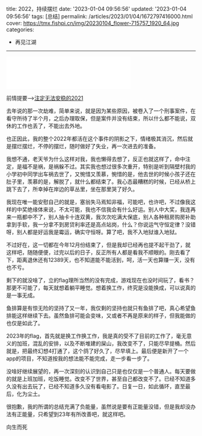 title: 2022，持续摆烂
date: '2023-01-04 09:56:56'
updated: '2023-01-04 09:56:56'
tags: [总结]
permalink: /articles/2023/01/04/1672797416000.html
cover: https://tmx.fishpi.cn/img/20230104_flower-715757_1920_64.jpg
categories: 
- 再见江湖
---

<iframe frameborder="no" border="0" marginwidth="0" marginheight="0" width=330 height=86 src="//music.163.com/outchain/player?type=2&id=1383468116&auto=0&height=66"></iframe>

前情提要-->[注定无法安稳的2021](https://sszsj.com/articles/2021/12/02/1638423849130.html)

去年说的那一次劫难，简单来说，就是因为某些原因，被卷入了一个刑事案件，在看守所待了半个月，之后办理取保，但是案件并没有结束，所以什么都不能说，双休的工作也丢了，不能出去外地。

也正因此，我的整个2022年都活在这个事件的阴影之下，情绪极其消沉，然后就是摆烂摆烂，不停的摆烂，随时做好了失业，再一次进去的准备。

我想不通，老天爷为什么这样对我，我也懒得去想了，反正也就这样了，命中注定，是福不是祸，是祸躲不过。其实我也想过很多次重开，特别是听到隔壁村我的小学初中同学出车祸去世了，又惋惜又羡慕，惋惜的是，他去世的时候小孩子还在肚子里，羡慕的是，解脱了，就什么都结束了。我心态最糟糕的时候，已经从桥上跳下去了，所幸掉在岸边的草丛里，坐在那里哭了好久。

我现在唯一能安慰自己的就是，塞翁失马焉知非福，可能吧，也许吧，不过像我这样的中奖绝缘体来说，不太可能，我也不信我会有什么好运。别人中大奖，我连再来一瓶都中不了，别人抽卡十连双黄，我次次吃满大保底，别人各种租房购房补助拿到手软，我一分拿不到房贷利率还是高点站岗，什么？你说运气守恒定律？没错呀，别人都是好运我是霉运，确实守恒呀。算了吧，我不入地狱谁入地狱。

不过好在，这一切都在今年12月份结束了，但是我却已经再也提不起干劲了，就这样吧，随随便便，过完以后的日子，反正所有人都是看我不顺眼的。刚去看了下，距离退休还有12389天，也不知道能不能活到，呵，活一天也算赚一天，没有也不亏。

剩下的就没啥了，立的flag理所当然的没有完成，游戏现在也没时间玩了，看书？那更不可能了，每天就想着躺平睡觉。想着换工作，终究是没能换成，可以说真的是一事无成。

鱼排算是有惊无险的坚持了又一年，我仅剩的坚持也就只有鱼排了吧，真心希望鱼排能这样继续下去。虽然鱼排可能会变味，又或者不再是原来的样子，但我能做的也仅是如此了。

2023年的flag，首先就是换工作换工作，我是真的受不了目前的工作了，毫无意义的加班，混乱的安排，以及不断堆建的屎山，我改变不了，只能尽早提桶。然后就是，把最终幻想4打通了，这个鸽了好久了，尽早填上。最后便是新开了一个app的项目，不知道按我的想法能不能完成，走一步看一步了。

没啥好继续展望的，再一次深刻的认识到自己只是也仅仅是一个普通人。每天要做的就是上班加班，吃饭睡觉。改变不了世界，甚至自己都改变不了。已经不知道多久没有出去玩了，已经不知道多久没有看电影了。日复一日，如此循环，直至最后，化为尘土。

很抱歉，我的所谓的总结充满了负能量，虽然说是要有正能量没错，但是我却没办法有正能量，只希望到23年有所改善吧，就这样吧。

向生而死

